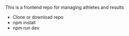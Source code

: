 This is a frontend repo for managing athletes and results

- Clone or download repo
- npm install
- npm run dev